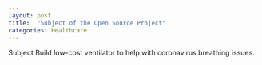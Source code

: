 ```yaml
---
layout: post
title:  "Subject of the Open Source Project"
categories: Healthcare
---
```


Subject 
Build low-cost ventilator to help with coronavirus breathing issues.
